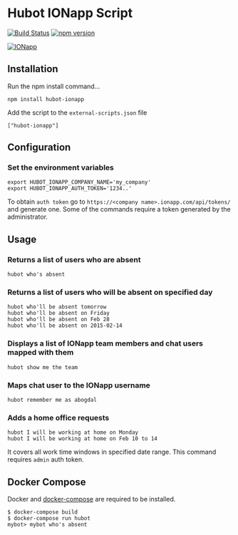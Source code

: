 # Hubot IONapp Script

[![Build Status](https://travis-ci.org/bogdal/hubot-ionapp.svg?branch=master)](https://travis-ci.org/bogdal/hubot-ionapp)
[![npm version](https://badge.fury.io/js/hubot-ionapp.svg)](http://badge.fury.io/js/hubot-ionapp)

[![IONapp](https://ionapp.com/static/images/logo-color.png)](https://ionapp.com)


## Installation

Run the npm install command...

    npm install hubot-ionapp


Add the script to the `external-scripts.json` file

    ["hubot-ionapp"]

## Configuration

### Set the environment variables
    export HUBOT_IONAPP_COMPANY_NAME='my_company'
    export HUBOT_IONAPP_AUTH_TOKEN='1234..'

To obtain `auth token` go to `https://<company name>.ionapp.com/api/tokens/` and generate one.
Some of the commands require a token generated by the administrator.

## Usage

### Returns a list of users who are absent
    hubot who's absent

### Returns a list of users who will be absent on specified day
    hubot who'll be absent tomorrow
    hubot who'll be absent on Friday
    hubot who'll be absent on Feb 28
    hubot who'll be absent on 2015-02-14


### Displays a list of IONapp team members and chat users mapped with them
    hubot show me the team


### Maps chat user to the IONapp username
    hubot remember me as abogdal


### Adds a home office requests
    hubot I will be working at home on Monday
    hubot I will be working at home on Feb 10 to 14

It covers all work time windows in specified date range. This command requires `admin` auth token.

## Docker Compose

Docker and [docker-compose](https://docs.docker.com/compose/install/) are required to be installed.

    $ docker-compose build
    $ docker-compose run hubot
    mybot> mybot who's absent
